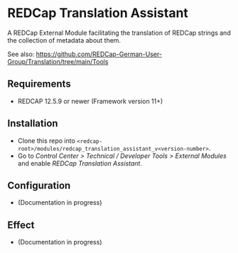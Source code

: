 # REDCap Translation Assistant

A REDCap External Module facilitating the translation of REDCap strings and the collection of metadata about them.

See also: https://github.com/REDCap-German-User-Group/Translation/tree/main/Tools

## Requirements

- REDCAP 12.5.9 or newer (Framework version 11+)

## Installation

- Clone this repo into `<redcap-root>/modules/redcap_translation_assistant_v<version-number>`.
- Go to _Control Center > Technical / Developer Tools > External Modules_ and enable _REDCap Translation Assistant_.

## Configuration

- (Documentation in progress)

## Effect

- (Documentation in progress)